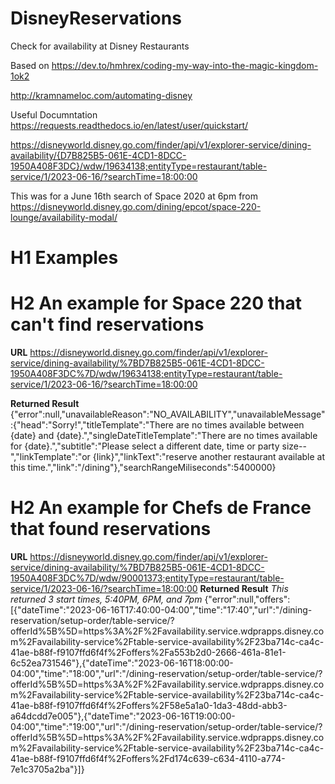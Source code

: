 # DisneyReservations
Check for availability at Disney Restaurants

Based on https://dev.to/hmhrex/coding-my-way-into-the-magic-kingdom-1ok2

http://kramnameloc.com/automating-disney

Useful Documntation
https://requests.readthedocs.io/en/latest/user/quickstart/



https://disneyworld.disney.go.com/finder/api/v1/explorer-service/dining-availability/{D7B825B5-061E-4CD1-8DCC-1950A408F3DC}/wdw/19634138;entityType=restaurant/table-service/1/2023-06-16/?searchTime=18:00:00

This was for a June 16th search of Space 2020 at 6pm from https://disneyworld.disney.go.com/dining/epcot/space-220-lounge/availability-modal/

# H1 Examples
# H2 An example for Space 220 that can't find reservations
**URL**
https://disneyworld.disney.go.com/finder/api/v1/explorer-service/dining-availability/%7BD7B825B5-061E-4CD1-8DCC-1950A408F3DC%7D/wdw/19634138;entityType=restaurant/table-service/1/2023-06-16/?searchTime=18:00:00

**Returned Result**
{"error":null,"unavailableReason":"NO_AVAILABILITY","unavailableMessage":{"head":"Sorry!","titleTemplate":"There are no times available between {date} and {date}.","singleDateTitleTemplate":"There are no times available for {date}.","subtitle":"Please select a different date, time or party size--","linkTemplate":"or {link}","linkText":"reserve another restaurant available at this time.","link":"/dining"},"searchRangeMiliseconds":5400000}

# H2 An example for Chefs de France that found reservations
**URL**
https://disneyworld.disney.go.com/finder/api/v1/explorer-service/dining-availability/%7BD7B825B5-061E-4CD1-8DCC-1950A408F3DC%7D/wdw/90001373;entityType=restaurant/table-service/1/2023-06-16/?searchTime=18:00:00
**Returned Result** *This returned 3 start times, 5:40PM, 6PM, and 7pm*
{"error":null,"offers":[{"dateTime":"2023-06-16T17:40:00-04:00","time":"17:40","url":"/dining-reservation/setup-order/table-service/?offerId%5B%5D=https%3A%2F%2Favailability.service.wdprapps.disney.com%2Favailability-service%2Ftable-service-availability%2F23ba714c-ca4c-41ae-b88f-f9107ffd6f4f%2Foffers%2Fa553b2d0-2666-461a-81e1-6c52ea731546"},{"dateTime":"2023-06-16T18:00:00-04:00","time":"18:00","url":"/dining-reservation/setup-order/table-service/?offerId%5B%5D=https%3A%2F%2Favailability.service.wdprapps.disney.com%2Favailability-service%2Ftable-service-availability%2F23ba714c-ca4c-41ae-b88f-f9107ffd6f4f%2Foffers%2F58e5a1a0-1da3-48dd-abb3-a64dcdd7e005"},{"dateTime":"2023-06-16T19:00:00-04:00","time":"19:00","url":"/dining-reservation/setup-order/table-service/?offerId%5B%5D=https%3A%2F%2Favailability.service.wdprapps.disney.com%2Favailability-service%2Ftable-service-availability%2F23ba714c-ca4c-41ae-b88f-f9107ffd6f4f%2Foffers%2Fd174c639-c634-4110-a774-7e1c3705a2ba"}]}

